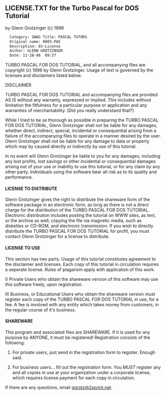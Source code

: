 ## LICENSE.TXT for the Turbo Pascal for DOS Tutorial
by Glenn Grotzinger (c) 1996

```txt
  Category: SWAG Title: PASCAL TUTORS
  Original name: 0003.PAS
  Description: 03-License
  Author: GLENN GROTZINGER
  Date: 11-28-96  09:37
```


TURBO PASCAL FOR DOS TUTORIAL, and all accompanying files are copyright
(c) 1996 by Glenn Grotzinger.  Usage of text is governed by the licenses
and disclaimers listed below.

DISCLAIMER

TURBO PASCAL FOR DOS TUTORIAL and accompanying files are provided AS IS
without any warranty, expressed or implied.  This includes without
limitation the fitfulness for a particular purpose or application and any
warranties of merchantability.  [Did you really understand that?]

While I tried to be as thorough as possible in preparing the TURBO PASCAL
FOR DOS TUTORIAL, Glenn Grotzinger shall not be liable for any damages,
whether direct, indirect, special, incidental or consequential arising
from a failure of the accompanying files to operate in a manner desired
by the user.  Glenn Grotzinger shall not be liable for any damage to data
or property which may by caused directly or indirectly by use of this
tutorial.

In no event will Glenn Grotzinger be liable to you for any damages,
including any lost profits, lost savings or other incidental or
consequential damages arising out of your use or inability to use
this tutorial, or for any claim by any other party.  Individuals using
the software bear all risk as to its quality and performance.

#### LICENSE TO DISTRIBUTE
Glenn Grotzinger gives the right to distribute the shareware form of the
software package in an electronic form, as long as there is not a direct
charge for the distribution of the TURBO PASCAL FOR DOS TUTORIAL.
Electronic distribution includes posting the tutorial on WWW sites, as
text, or the archive as well; copying the file via magnetic media, such
as diskettes or CD-ROM, and electronic transmission. If you wish to
directly distribute the TURBO PASCAL FOR DOS TUTORIAL for profit, you
must contact Glenn Grotzinger for a license to distribute.

#### LICENSE TO USE
This section has two parts.  Usage of this tutorial constitutes agreement
to the disclaimer and licenses.   Each copy of this tutorial in circulation
requires a seperate license.  Rules of plagarism apply with application
of this work.

I) Private Users who obtain the shareware version of this software may
use this software freely, upon registration.

II) Business, or Educational Users who obtain the shareware version must
register each copy of the TURBO PASCAL FOR DOS TUTORIAL in use, for a
fee.  A fee is involved with any entity which takes money from customers,
in the regular course of it's business.

#### SHAREWARE
This program and associated files are SHAREWARE.  If it is used for any
purpose by ANYONE, it must be registered!  Registration consists of the
following:

1) For private users, just send in the registration form to register.
Enough said.

2) For business users... fill out the registration form.  You _MUST_
register any and all copies in use at your organization under a corporate
license, which requires license payment for each copy in circulation.

If there are any questions, email ggrotz@2sprint.net.

